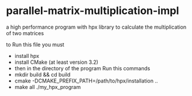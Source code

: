 # parallel-matrix-multiplication-impl
a high performance program with hpx library to calculate the multiplication of two matrices

to Run this file you must 
* install hpx
* install CMake (at least version 3.2)
* then in the directory of the program Run this commands
* mkdir build && cd build
* cmake -DCMAKE_PREFIX_PATH=/path/to/hpx/installation ..
* make all
./my_hpx_program
